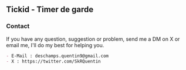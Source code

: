 ## Tickid - Timer de garde

### Contact

If you have any question, suggestion or problem, send me a DM on X or email me, I'll do my best for helping you.

```markdown
- E-Mail : deschamps.quentin9@gmail.com
- X : https://twitter.com/SkRQuentin
